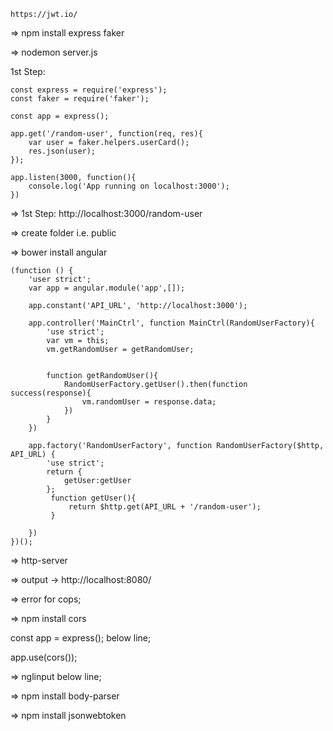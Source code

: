 ```
https://jwt.io/
```
=> npm install express faker

=> nodemon server.js

1st Step:
```
const express = require('express');
const faker = require('faker');

const app = express();

app.get('/random-user', function(req, res){
    var user = faker.helpers.userCard();
    res.json(user);
});

app.listen(3000, function(){
    console.log('App running on localhost:3000');
})
```
=> 1st Step: http://localhost:3000/random-user

=> create folder i.e. public

=> bower install angular
```
(function () {
    'user strict';
    var app = angular.module('app',[]);

    app.constant('API_URL', 'http://localhost:3000');

    app.controller('MainCtrl', function MainCtrl(RandomUserFactory){
        'use strict';
        var vm = this;
        vm.getRandomUser = getRandomUser;


        function getRandomUser(){
            RandomUserFactory.getUser().then(function success(response){
                vm.randomUser = response.data;
            })
        }
    })

    app.factory('RandomUserFactory', function RandomUserFactory($http, API_URL) {
        'use strict';
        return {
            getUser:getUser
        };
         function getUser(){
             return $http.get(API_URL + '/random-user');
         }
 
    })
})();
```
=> http-server

=> output -> http://localhost:8080/

=> error for cops;

=> npm install cors

const app = express(); below line;

app.use(cors());

=> nglinput
below line;

=> npm install body-parser

=> npm install jsonwebtoken

